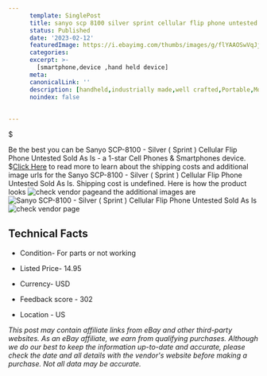 ```yaml
---
      template: SinglePost
      title: sanyo scp 8100 silver sprint cellular flip phone untested sold as is
      status: Published
      date: '2023-02-12'
      featuredImage: https://i.ebayimg.com/thumbs/images/g/flYAAOSwVqJjjXCe/s-l225.jpg
      categories: 
      excerpt: >-
        [smartphone,device ,hand held device]
      meta:
      canonicalLink: ''
      description: [handheld,industrially made,well crafted,Portable,Mobile,Compact,Convenient,Lightweight,Maneuverable,Man-portable,Miniature,Carriable,Hand-held,Light,Holdable,Transportable,Mobile device,Pocket-sized,On-the-go,Wireless,Cordless,Compact size,Convenient size, smartphone,device ,hand held device]
      noindex: false
      
        
---
```

$

Be the best you can be  Sanyo SCP-8100 - Silver ( Sprint ) Cellular Flip Phone Untested Sold As Is - a 1-star Cell Phones & Smartphones device.
$[Click Here](https://www.ebay.com/itm/354563746357?hash=item528da56a35%3Ag%3AflYAAOSwVqJjjXCe&mkevt=1&mkcid=1&mkrid=711-53200-19255-0&campid=%253CePNCampaignId%253E&customid=%253CreferenceId%253E&toolid=10049) to read more to learn about the shipping costs and additional image urls for the Sanyo SCP-8100 - Silver ( Sprint ) Cellular Flip Phone Untested Sold As Is. Shipping cost is undefined. Here is how the product looks ![check vendor page](https://i.ebayimg.com/thumbs/images/g/flYAAOSwVqJjjXCe/s-l225.jpg)and the additional images are![Sanyo SCP-8100 - Silver ( Sprint ) Cellular Flip Phone Untested Sold As Is](https://i.ebayimg.com/images/g/flYAAOSwVqJjjXCe/s-l1600.jpg)![check vendor page](https://origin-galleryplus.ebayimg.com/ws/web/354563746357_2_0_1/225x225.jpg,https://origin-galleryplus.ebayimg.com/ws/web/354563746357_3_0_1/225x225.jpg,https://origin-galleryplus.ebayimg.com/ws/web/354563746357_4_0_1/225x225.jpg)



 ## Technical Facts 



     
      

 - Condition- For parts or not working 


      

 - Listed Price- 14.95 


      

 - Currency- USD 


      

 - Feedback score - 302 


      

 - Location - US 


      
      

 *_This post may contain affiliate links from eBay and other third-party websites. As an eBay affiliate, we earn from qualifying purchases. Although we do our best to keep the information up-to-date and accurate, please check the date and all details with the vendor's website before making a purchase. Not all data may be accurate._*






